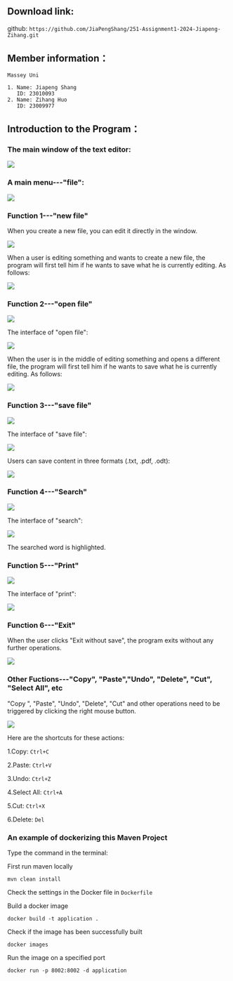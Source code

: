 ## Download link:

github: ` https://github.com/JiaPengShang/251-Assignment1-2024-Jiapeng-Zihang.git    `


## Member information：

```
Massey Uni

1. Name: Jiapeng Shang
   ID: 23010093
2. Name: Zihang Huo
   ID: 23009977
```







## Introduction to the Program：

### The main window of the text editor:

![](img/01-GUI/1.1-GUI.png)



### A main menu---"file":

![](img/02-file/2.1-file.png)



### Function 1---"new file"
When you create a new file, you can edit it directly in the window.

![](img/04-new/4.1-new.png)

When a user is editing something and wants to create a new file, the program will first tell him if he wants to save what he is currently editing.
As follows:

![](img/04-new/4.2-Remainder.png)




### Function 2---"open file"
![](img/03-open/3.1-open.png)


The interface of "open file":

![](img/03-open/3.2-interfaceOfOpenFile.png)

When the user is in the middle of editing something and opens a different file, the program will first tell him if he wants to save what he is currently editing.
As follows:

![](img/03-open/3.3-Remainder.png)




### Function 3---"save file"

![](img/05-save/5.1-save.png)

The interface of "save file":

![](img/05-save/5.2-interfaceOfSaveFile.png)

Users can save content in three formats (.txt, .pdf, .odt):

![](img/05-save/5.3-saveAsDifferentFormats.png)





### Function 4---"Search"

![](img/06-search/6.1-search.png)

The interface of "search":

![](img/06-search/6.2-searchingWord.png)

The searched word is highlighted.






### Function 5---"Print"

![](img/07-print/7.1-Print.png)

The interface of "print":

![](img/07-print/7.2-interfaceOfPrint.png)







### Function 6---"Exit"

When the user clicks "Exit without save", the program exits without any further operations.

![](img/08-exit/8.1-exit.png)








### Other Fuctions---"Copy", "Paste","Undo", "Delete", "Cut", "Select All", etc

"Copy ", "Paste", "Undo", "Delete", "Cut" and other operations need to be triggered by clicking the right mouse button.

![](img/09-other/9.1-other.png)

Here are the shortcuts for these actions:

1.Copy:  `Ctrl+C`

2.Paste:  `Ctrl+V`

3.Undo:  `Ctrl+Z`

4.Select All:  `Ctrl+A`

5.Cut:  `Ctrl+X`

6.Delete:  `Del`




### An example of dockerizing this Maven Project

Type the command in the terminal:

First run maven locally

`mvn clean install`

Check the settings in the Docker file in `Dockerfile`

Build a docker image

`docker build -t application .`

Check if the image has been successfully built

`docker images`

Run the image on a specified port

`docker run -p 8002:8002 -d application`